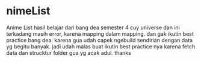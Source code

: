 # nimeList
Anime List hasil belajar dari bang dea semester 4 cuy universe dan ini terkadang masih error, karena mapping dalam mapping. dan gak ikutin best practice bang dea. karena gua udah capek ngebuild sendirian dengan data yg begitu banyak. jadi udah malas buat ikutin best practice nya karena fetch data dan strucktur folder gua yg acak adul. thanks
